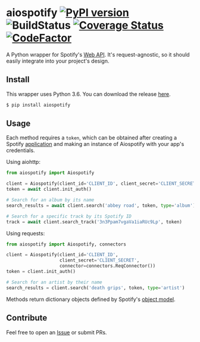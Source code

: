 # aiospotify [![PyPI version](https://badge.fury.io/py/aiospotify.svg)](https://badge.fury.io/py/aiospotify) ![BuildStatus](https://travis-ci.org/jdr023/aiospotify.svg?branch=master) [![Coverage Status](https://coveralls.io/repos/github/jdr023/aiospotify/badge.svg?branch=master)](https://coveralls.io/github/jdr023/aiospotify?branch=master) [![CodeFactor](https://www.codefactor.io/repository/github/jdr023/aiospotify/badge)](https://www.codefactor.io/repository/github/jdr023/aiospotify)
A Python wrapper for Spotify's [Web API](https://developer.spotify.com/web-api/). It's request-agnostic, so it should easily integrate into your project's design.

Install
-------
This wrapper uses Python 3.6. You can download the release [here](https://www.python.org/downloads/release/python-360/).
```Bash
$ pip install aiospotify
```

Usage
-----
Each method requires a `token`, which can be obtained after creating a Spotify [application](https://developer.spotify.com/my-applications/#!/) and making an instance of Aiospotify with your app's credentials.

Using aiohttp:
```Python
from aiospotify import Aiospotify

client = Aiospotify(client_id='CLIENT_ID', client_secret='CLIENT_SECRET')    
token = await client.init_auth()

# Search for an album by its name
search_results = await client.search('abbey road', token, type='album')

# Search for a specific track by its Spotify ID
track = await client.search_track('3n3Ppam7vgaVa1iaRUc9Lp', token)
```
Using requests:
```Python
from aiospotify import Aiospotify, connectors

client = Aiospotify(client_id='CLIENT_ID', 
                    client_secret='CLIENT_SECRET', 
                    connector=connectors.ReqConnector())    
token = client.init_auth()

# Search for an artist by their name
search_results = client.search('death grips', token, type='artist')
```
Methods return dictionary objects defined by Spotify's [object model](https://developer.spotify.com/web-api/object-model/).

Contribute
----------
Feel free to open an [Issue](https://github.com/jdr023/aiospotify/issues/new) or submit PRs.
